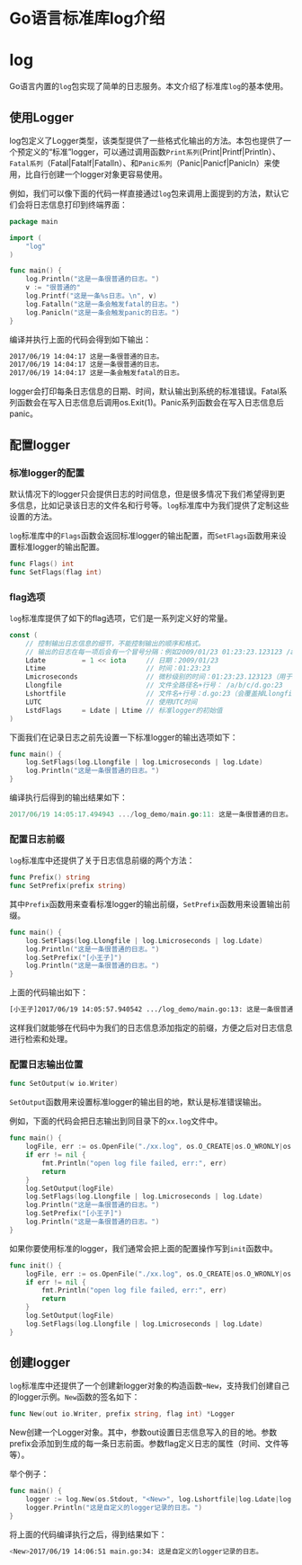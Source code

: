 # Go语言标准库log介绍

# log

Go语言内置的`log`包实现了简单的日志服务。本文介绍了标准库`log`的基本使用。

## 使用Logger

log包定义了Logger类型，该类型提供了一些格式化输出的方法。本包也提供了一个预定义的“标准”logger，可以通过调用函数`Print系列`(Print|Printf|Println）、`Fatal系列`（Fatal|Fatalf|Fatalln）、和`Panic系列`（Panic|Panicf|Panicln）来使用，比自行创建一个logger对象更容易使用。

例如，我们可以像下面的代码一样直接通过`log`包来调用上面提到的方法，默认它们会将日志信息打印到终端界面：

```go
package main

import (
	"log"
)

func main() {
	log.Println("这是一条很普通的日志。")
	v := "很普通的"
	log.Printf("这是一条%s日志。\n", v)
	log.Fatalln("这是一条会触发fatal的日志。")
	log.Panicln("这是一条会触发panic的日志。")
}
```

编译并执行上面的代码会得到如下输出：

```bash
2017/06/19 14:04:17 这是一条很普通的日志。
2017/06/19 14:04:17 这是一条很普通的日志。
2017/06/19 14:04:17 这是一条会触发fatal的日志。
```

logger会打印每条日志信息的日期、时间，默认输出到系统的标准错误。Fatal系列函数会在写入日志信息后调用os.Exit(1)。Panic系列函数会在写入日志信息后panic。

## 配置logger

### 标准logger的配置

默认情况下的logger只会提供日志的时间信息，但是很多情况下我们希望得到更多信息，比如记录该日志的文件名和行号等。`log`标准库中为我们提供了定制这些设置的方法。

`log`标准库中的`Flags`函数会返回标准logger的输出配置，而`SetFlags`函数用来设置标准logger的输出配置。

```go
func Flags() int
func SetFlags(flag int)
```

### flag选项

`log`标准库提供了如下的flag选项，它们是一系列定义好的常量。

```go
const (
    // 控制输出日志信息的细节，不能控制输出的顺序和格式。
    // 输出的日志在每一项后会有一个冒号分隔：例如2009/01/23 01:23:23.123123 /a/b/c/d.go:23: message
    Ldate         = 1 << iota     // 日期：2009/01/23
    Ltime                         // 时间：01:23:23
    Lmicroseconds                 // 微秒级别的时间：01:23:23.123123（用于增强Ltime位）
    Llongfile                     // 文件全路径名+行号： /a/b/c/d.go:23
    Lshortfile                    // 文件名+行号：d.go:23（会覆盖掉Llongfile）
    LUTC                          // 使用UTC时间
    LstdFlags     = Ldate | Ltime // 标准logger的初始值
)
```

下面我们在记录日志之前先设置一下标准logger的输出选项如下：

```go
func main() {
	log.SetFlags(log.Llongfile | log.Lmicroseconds | log.Ldate)
	log.Println("这是一条很普通的日志。")
}
```

编译执行后得到的输出结果如下：

```go
2017/06/19 14:05:17.494943 .../log_demo/main.go:11: 这是一条很普通的日志。
```

### 配置日志前缀

`log`标准库中还提供了关于日志信息前缀的两个方法：

```go
func Prefix() string
func SetPrefix(prefix string)
```

其中`Prefix`函数用来查看标准logger的输出前缀，`SetPrefix`函数用来设置输出前缀。

```go
func main() {
	log.SetFlags(log.Llongfile | log.Lmicroseconds | log.Ldate)
	log.Println("这是一条很普通的日志。")
	log.SetPrefix("[小王子]")
	log.Println("这是一条很普通的日志。")
}
```

上面的代码输出如下：

```bash
[小王子]2017/06/19 14:05:57.940542 .../log_demo/main.go:13: 这是一条很普通的日志。
```

这样我们就能够在代码中为我们的日志信息添加指定的前缀，方便之后对日志信息进行检索和处理。

### 配置日志输出位置

```go
func SetOutput(w io.Writer)
```

`SetOutput`函数用来设置标准logger的输出目的地，默认是标准错误输出。

例如，下面的代码会把日志输出到同目录下的`xx.log`文件中。

```go
func main() {
	logFile, err := os.OpenFile("./xx.log", os.O_CREATE|os.O_WRONLY|os.O_APPEND, 0644)
	if err != nil {
		fmt.Println("open log file failed, err:", err)
		return
	}
	log.SetOutput(logFile)
	log.SetFlags(log.Llongfile | log.Lmicroseconds | log.Ldate)
	log.Println("这是一条很普通的日志。")
	log.SetPrefix("[小王子]")
	log.Println("这是一条很普通的日志。")
}
```

如果你要使用标准的logger，我们通常会把上面的配置操作写到`init`函数中。

```go
func init() {
	logFile, err := os.OpenFile("./xx.log", os.O_CREATE|os.O_WRONLY|os.O_APPEND, 0644)
	if err != nil {
		fmt.Println("open log file failed, err:", err)
		return
	}
	log.SetOutput(logFile)
	log.SetFlags(log.Llongfile | log.Lmicroseconds | log.Ldate)
}
```

## 创建logger

`log`标准库中还提供了一个创建新logger对象的构造函数–`New`，支持我们创建自己的logger示例。`New`函数的签名如下：

```go
func New(out io.Writer, prefix string, flag int) *Logger
```

New创建一个Logger对象。其中，参数out设置日志信息写入的目的地。参数prefix会添加到生成的每一条日志前面。参数flag定义日志的属性（时间、文件等等）。

举个例子：

```go
func main() {
	logger := log.New(os.Stdout, "<New>", log.Lshortfile|log.Ldate|log.Ltime)
	logger.Println("这是自定义的logger记录的日志。")
}
```

将上面的代码编译执行之后，得到结果如下：

```bash
<New>2017/06/19 14:06:51 main.go:34: 这是自定义的logger记录的日志。
```